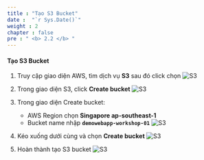 ```yaml
---
title : "Tạo S3 Bucket"
date :  "`r Sys.Date()`" 
weight : 2
chapter : false
pre : " <b> 2.2 </b> "
---
```


#### Tạo S3 Bucket
1. Truy cập giao diện AWS, tìm dịch vụ **S3** sau đó click chọn
![S3](/images/2-2-CreateS3/01.png?width=50pc)

2. Trong giao diện S3, click **Create bucket**
![S3](/images/2-2-CreateS3/02.png?width=50pc)

3. Trong giao diện Create bucket:
   - AWS Region chọn **Singapore ap-southeast-1**
   - Bucket name nhập **`demowebapp-workshop-01`**
![S3](/images/2-2-CreateS3/03.png?width=50pc)

1. Kéo xuống dưới cùng và chọn **Create bucket**
![S3](/images/2-2-CreateS3/04.png?width=50pc)

5. Hoàn thành tạo S3 bucket
![S3](/images/2-2-CreateS3/05.png?width=50pc)